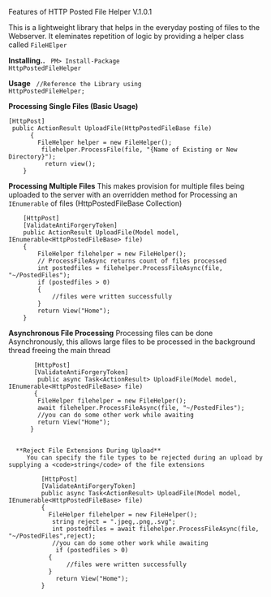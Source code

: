 Features of HTTP Posted File Helper V.1.0.1

This is a lightweight library that helps in the everyday posting of files to the Webserver. It eleminates repetition of logic by providing a helper class called <code>FileHElper</code>

**Installing..**
<code>  PM> Install-Package HttpPostedFileHelper </code>

**Usage**
<code>
//Reference the Library
using HttpPostedFileHelper;
</code>


**Processing Single Files (Basic Usage)**
    
    [HttpPost]   
     public ActionResult UploadFile(HttpPostedFileBase file)
          {
            FileHelper helper = new FileHelper();
             filehelper.ProcessFile(file, "{Name of Existing or New Directory}");
              return view();
        }

     
  **Processing Multiple Files**
   This makes provision for multiple files being uploaded to the server with an overridden method
   for Processing an <code>IEnumerable</code> of files (HttpPostedFileBase Collection)
    
                 
        [HttpPost]
        [ValidateAntiForgeryToken]
        public ActionResult UploadFile(Model model, IEnumerable<HttpPostedFileBase> file)
        {
            FileHelper filehelper = new FileHelper();
            // ProcessFileAsync returns count of files processed           
            int postedfiles = filehelper.ProcessFileAsync(file, "~/PostedFiles");
            if (postedfiles > 0)
            {
                //files were written successfully
            }           
            return View("Home");
        }

    
   **Asynchronous File Processing**
       Processing files can be done Asynchronously, this allows large files to be processed in the background thread freeing the main          thread
             
           [HttpPost]
           [ValidateAntiForgeryToken]
            public async Task<ActionResult> UploadFile(Model model, IEnumerable<HttpPostedFileBase> file)
           {
            FileHelper filehelper = new FileHelper();          
            await filehelper.ProcessFileAsync(file, "~/PostedFiles");
            //you can do some other work while awaiting          
            return View("Home");
          }
          
          
      **Reject File Extensions During Upload**
         You can specify the file types to be rejected during an upload by supplying a <code>string</code> of the file extensions
             
             [HttpPost]
             [ValidateAntiForgeryToken]
             public async Task<ActionResult> UploadFile(Model model, IEnumerable<HttpPostedFileBase> file)
             {
               FileHelper filehelper = new FileHelper();
                string reject = ".jpeg,.png,.svg";
                int postedfiles = await filehelper.ProcessFileAsync(file, "~/PostedFiles",reject);
                //you can do some other work while awaiting   
                 if (postedfiles > 0)
               {
                    //files were written successfully
               }   
                 return View("Home");
             }
  
